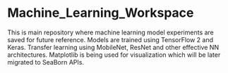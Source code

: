 # Machine_Learning_Workspace

This is main repository where machine learning model experiments are saved for future reference. Models are trained using TensorFlow 2 and Keras. Transfer learning using MobileNet, ResNet and other effective NN architectures. Matplotlib is being used for visualization which will be later migrated to SeaBorn APIs.

